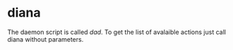 # diana

The daemon script is called *dad*.
To get the list of avalaible actions just call diana without parameters.
